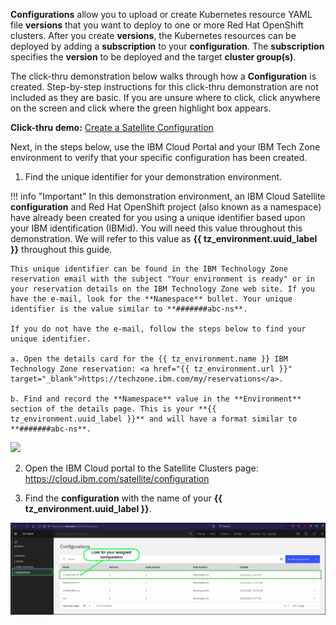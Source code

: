 **Configurations** allow you to upload or create Kubernetes resource YAML file **versions** that you want to deploy to one or more Red Hat OpenShift clusters. After you create **versions**, the Kubernetes resources can be deployed by adding a **subscription** to your **configuration**. The **subscription** specifies the **version** to be deployed and the target **cluster group(s)**.

The click-thru demonstration below walks through how a **Configuration** is created. Step-by-step instructions for this click-thru demonstration are not included as they are basic.  If you are unsure where to click, click anywhere on the screen and click where the green highlight box appears.

   **Click-thru demo:** <a href="https://ibm.github.io/SalesEnablement-Satellite-L3-Sales/includes/createConfig/index.html" target ="_blank">Create a Satellite Configuration</a>

Next, in the steps below, use the IBM Cloud Portal and your IBM Tech Zone environment to  verify that your specific configuration has been created.

1. Find the unique identifier for your demonstration environment.

!!! info "Important"
    In this demonstration environment, an IBM Cloud Satellite **configuration** and Red Hat OpenShift project (also known as a namespace) have already been created for you using a unique identifier based upon your IBM identification (IBMid). You will need this value throughout this demonstration. We will refer to this value as **{{ tz_environment.uuid_label }}** throughout this guide.

    This unique identifier can be found in the IBM Technology Zone reservation email with the subject "Your environment is ready" or in your reservation details on the IBM Technology Zone web site. If you have the e-mail, look for the **Namespace** bullet. Your unique identifier is the value similar to **#######abc-ns**.

    If you do not have the e-mail, follow the steps below to find your unique identifier.

    a. Open the details card for the {{ tz_environment.name }} IBM Technology Zone reservation: <a href="{{ tz_environment.url }}" target="_blank">https://techzone.ibm.com/my/reservations</a>.

    b. Find and record the **Namespace** value in the **Environment** section of the details page. This is your **{{ tz_environment.uuid_label }}** and will have a format similar to **#######abc-ns**.


![](_attachments/0122-TechZoneFindNamespace.gif)

2. Open the IBM Cloud portal to the Satellite Clusters page: <a href="https://cloud.ibm.com/satellite/configuration" target="_blank">https://cloud.ibm.com/satellite/configuration</a>

3. Find the **configuration** with the name of your **{{ tz_environment.uuid_label }}**.

![](_attachments/0122-NewConfigurationCreated.png)
